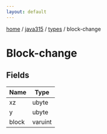 ```yaml
---
layout: default
---
```


[home](/)  /  [java315](/protocol/java315)  /  [types](/protocol/java315/types)  /  block-change

# Block-change

## Fields

Name | Type
---|---
xz | ubyte
y | ubyte
block | varuint

